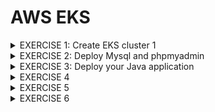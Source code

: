 # AWS EKS

<details>
<summary> EXERCISE 1: Create EKS cluster 1
</summary>
<br>
You decide to create an EKS cluster - the managed Kubernetes Service of AWS. To simplify the whole creation and configurations, you use eksctl.With eksctl you create an EKS cluster with 3 Nodes and 1 Fargate profile
</details>


<details>
<summary> EXERCISE 2: Deploy Mysql and phpmyadmin
</summary>
<br>
You deploy mysql and phpmyadmin on EC2 nodes with the same setup as before.
</details>


<details>
<summary> EXERCISE 3: Deploy your Java application
</summary>
<br>
You deploy your Java application using Fargate with 3 replicas and same setup as before
</details>


<details>
<summary> EXERCISE 4
</summary>
</details>


<details>
<summary> EXERCISE 5
</summary>
</details>


<details>
<summary> EXERCISE 6
</summary>
</details>
